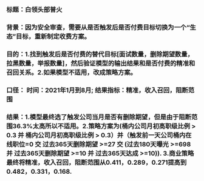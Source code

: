 ### 标题：白领头部普火
### 背景：因为安全审查，需要从是否触发后是否付费目标切换为一个“生态”目标，重新制定收费方案。
### 目的：1.找到触发后是否付费的替代目标[面试数量，删除期望数量，拉黑数量，举报数量]，然后验证模型的输出结果和是否付费的精准和召回关系。2.如果模型不适用，改成策略方案。

### 口径： 时间：2021年1月到8月; 结果指标：精准，收入召回，阻断范围

### 结果：1.模型最终选了触发公司当月是否有删除期望，但是由于阻断范围36.3%太高所以不适用。2.策略方案为(桶内公司月初高职级比例 > 0.3 并 桶内公司月初高职级比例 > 0.3）并（触发前一天公司桶内在线职位=0 交 过去365天删除期望 >=27 交 (过去180天曝光 >=698 并 过去365天删除期望 >=10 并 过去365天达成 >=10)). 3.商业策略最终将精准，收入召回，阻断范围从0.411，0.289，0.271提高到0.482，0.331，0.168.
